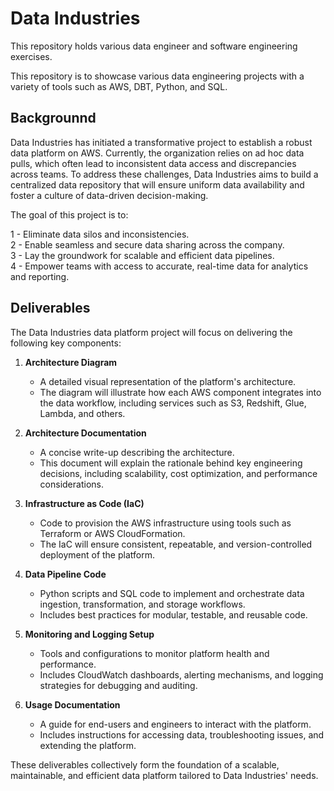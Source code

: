 # Data Industries

This repository holds various data engineer and software engineering exercises. 

This repository is to showcase various data engineering projects with a variety of tools such as AWS, DBT, Python, and SQL.

## Backgrounnd
Data Industries has initiated a transformative project to establish a robust data platform on AWS. Currently, the organization relies on ad hoc data pulls, which often lead to inconsistent data access and discrepancies across teams. To address these challenges, Data Industries aims to build a centralized data repository that will ensure uniform data availability and foster a culture of data-driven decision-making.

The goal of this project is to:

1 - Eliminate data silos and inconsistencies.  
2 - Enable seamless and secure data sharing across the company.  
3 - Lay the groundwork for scalable and efficient data pipelines.  
4 - Empower teams with access to accurate, real-time data for analytics and reporting.  

## Deliverables

The Data Industries data platform project will focus on delivering the following key components:

1. **Architecture Diagram**  
   - A detailed visual representation of the platform's architecture.  
   - The diagram will illustrate how each AWS component integrates into the data workflow, including services such as S3, Redshift, Glue, Lambda, and others.

2. **Architecture Documentation**  
   - A concise write-up describing the architecture.  
   - This document will explain the rationale behind key engineering decisions, including scalability, cost optimization, and performance considerations.

3. **Infrastructure as Code (IaC)**  
   - Code to provision the AWS infrastructure using tools such as Terraform or AWS CloudFormation.  
   - The IaC will ensure consistent, repeatable, and version-controlled deployment of the platform.

4. **Data Pipeline Code**  
   - Python scripts and SQL code to implement and orchestrate data ingestion, transformation, and storage workflows.  
   - Includes best practices for modular, testable, and reusable code.

5. **Monitoring and Logging Setup**  
   - Tools and configurations to monitor platform health and performance.  
   - Includes CloudWatch dashboards, alerting mechanisms, and logging strategies for debugging and auditing.

6. **Usage Documentation**  
   - A guide for end-users and engineers to interact with the platform.  
   - Includes instructions for accessing data, troubleshooting issues, and extending the platform.

These deliverables collectively form the foundation of a scalable, maintainable, and efficient data platform tailored to Data Industries' needs.

